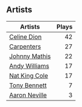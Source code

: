 ## Artists
Artists | Plays 
----- | -----: 
[Celine Dion](/artists/celine-dion-39068) | 42
[Carpenters](/artists/carpenters-39303) | 27
[Johnny Mathis](/artists/johnny-mathis-14581) | 22
[Andy Williams](/artists/andy-williams-16425) | 17
[Nat King Cole](/artists/nat-king-cole-3428) | 17
[Tony Bennett](/artists/tony-bennett-2564) | 7
[Aaron Neville](/artists/aaron-neville-384) | 3

